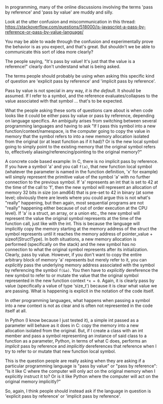 In programming, many of the online discussions involving the terms 'pass by reference' and 'pass by value' are muddy and silly.

Look at the utter confusion and miscommunication in this thread:
https://stackoverflow.com/questions/518000/is-javascript-a-pass-by-reference-or-pass-by-value-language/

You may be able to wade through the confusion and experimentally prove the behavior is as you expect, and that's great. But shouldn't we be able to communicate this sort of idea more clearly?

The people saying, "It's pass by value! It's just that the value is a reference!" clearly don't understand what is being asked.

The terms people should probably be using when asking this specific kind of question are 'explicit pass by reference' and 'implicit pass by reference'.

Pass by value is not special in any way, *it is the default*. It should be assumed. If I refer to a symbol, and the reference evaluates/collapses to the value associated with that symbol ... that's to be expected.

What the people asking these sorts of questions care about is when code looks like it could be either pass by value or pass by reference, depending on language specifics.
An ambiguity arises from switching between several programming languages and having to ask "If I pass this symbol into a new function/context/namespace, is the computer going to copy the value in memory that the symbol refers to into a new memory allocation isolated from the original (or at least function as if it had)? Or is the new local symbol going to simply point to the existing memory that the original symbol refers to, effectively aliasing/referencing/pointing to the original memory?"

A concrete code based example:
In C, there is no implicit pass by reference.
If you have a symbol 'a' and you call `f(a)`, that new function local symbol (whatever the parameter is named in the function definition, 'x' for example) will simply represent the primitive value of the symbol 'a' with no further connection to the previous symbol.
If 'a' represents an int that is set to 42 at the time of the call to 'f', then the new symbol will represent an allocation of memory 32 bits in size (on amd64) that is pre-set to 42 in binary (at some level; obviously there are levels where you could argue this is not what's "really" happening, but then again, most sequential programs are not "really" happening either because of out of order execution at the CPU level). If 'a' is a struct, an array, or a union etc., the new symbol will represent the value the original symbol represents at the time of the function call, just like with the int. This is because the language will implicitly copy the memory starting at the memory address of the struct the symbol represents until it reaches the memory address of pointer_value + sizeof(StructType). In both situations, a new memory allocation is performed (specifically on the stack) and the new symbol has no connection to what the original symbol represents after its initialization. Clearly, pass by value.
However, if you don't want to copy the entire arbitrary block of memory 'a' represents but merely refer to it, you can *explicitly* pass the underlying memory address associated with the symbol by referencing the symbol `f(&a)`. You then have to *explicitly* dereference the new symbol to refer to or mutate the value that the original symbol represented in the new function context `*x = 0`. Again, it is clearly pass by value (specifically a value of type 'size_t') because it is clear what value we are passing. What is happening is explicit in the notation of the code itself.

In other programming languages, what happens when passing a symbol into a new context is not as clear and is often not represented in the code itself at all.

In Python (I know because I just tested it), a simple int passed as a parameter will behave as it does in C: copy the memory into a new allocation isolated from the original. But, if I create a class with an int member and pass a symbol representing an instance of said class to a function as a parameter, Python, in terms of what C does, performs an *implicit* pass by reference and *implicitly* dereferences that reference when I try to refer to or mutate that new function local symbol.

This is the question people are really asking when they are asking if a particular programming language is "pass by value" or "pass by reference": "Is it like C where the computer will only act on the original memory when I explicitly instruct it to? Or is it like Python where the computer will act on the original memory implicitly?"

So, again, I think people should instead ask if the language in question is 'explicit pass by reference' or 'implicit pass by reference'.
